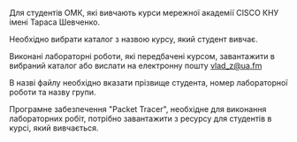 Для студентів ОМК, які вивчають курси мережної академії CISCO КНУ імені Тараса Шевченко.

Необхідно вибрати каталог з назвою курсу, який студент вивчає.

Виконані лабораторні роботи, які передбачені курсом, завантажити в вибраний каталог або вислати на електронну пошту vlad_z@ua.fm

В назві файлу необхідно вказати прізвище студента, номер лабораторної роботи та назву групи.

Програмне забезпечення "Packet Tracer", необхідне для виконання лабораторних робіт, потрібно завантажити з ресурсу для студентів в курсі, який вивчається.
